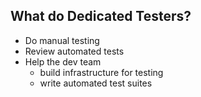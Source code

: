 ## What do Dedicated Testers?

* Do manual testing
* Review automated tests
* Help the dev team 
   * build infrastructure for testing
   * write automated test suites

